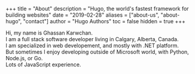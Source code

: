 +++
title = "About"
description = "Hugo, the world's fastest framework for building websites"
date = "2019-02-28"
aliases = ["about-us", "about-hugo", "contact"]
author = "Hugo Authors"
toc = false
hidden = true
+++


Hi, my name is Ghassan Karwchan.  
I am a full stack software developer living in Calgary, Alberta, Canada.  
I am specialized in web developement, and mostly with .NET platform.  
But sometimes I enjoy developing outside of Microsoft world, with Python, Node.js, or Go.  
Lots of JavaScript experience.  


<div data-iframe-width="150" data-iframe-height="270" data-share-badge-id="d348a91e-3e79-4377-9f1e-a436cccb92bf" data-share-badge-host="https://www.credly.com"></div><script type="text/javascript" async src="//cdn.credly.com/assets/utilities/embed.js"></script>